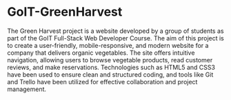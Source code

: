 # GoIT-GreenHarvest

The Green Harvest project is a website developed by a group of students as part of the GoIT Full-Stack Web Developer Course. The aim of this project is to create a user-friendly, mobile-responsive, and modern website for a company that delivers organic vegetables. The site offers intuitive navigation, allowing users to browse vegetable products, read customer reviews, and make reservations. Technologies such as HTML5 and CSS3 have been used to ensure clean and structured coding, and tools like Git and Trello have been utilized for effective collaboration and project management. 
